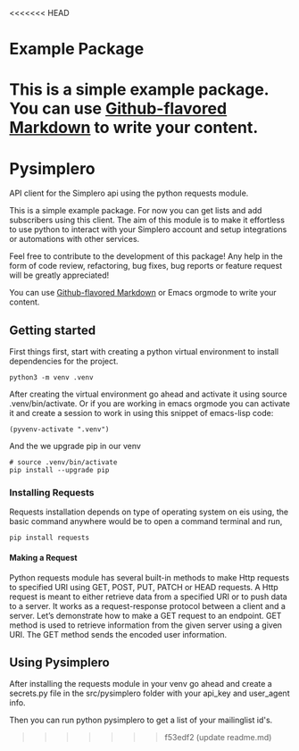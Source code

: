 <<<<<<< HEAD
# Example Package

This is a simple example package. You can use
[Github-flavored Markdown](https://guides.github.com/features/mastering-markdown/)
to write your content.
=======
# Pysimplero
API client for the Simplero api using the python requests module. 

This is a simple example package. For now you can get lists and add subscribers using this client. The aim of this module is to make it effortless to use python to interact with your Simplero account and setup integrations or automations with other services.

Feel free to contribute to the development of this package! Any help in the form of code review, refactoring, bug fixes, bug reports or feature request will be greatly appreciated!

You can use
[Github-flavored Markdown](https://guides.github.com/features/mastering-markdown/)
or Emacs orgmode to write your content.
## Getting started
First things first, start with creating a python virtual environment to install dependencies for the project. 

    
    python3 -m venv .venv
    

After creating the virtual environment go ahead and activate it using source .venv/bin/activate. Or if you are working in emacs orgmode you can activate it and create a session to work in using this snippet of emacs-lisp code:

    (pyvenv-activate ".venv")

And the we upgrade pip in our venv

    # source .venv/bin/activate
    pip install --upgrade pip

### Installing Requests

Requests installation depends on type of operating system on eis using, the basic command anywhere would be to open a command
terminal and run,

    pip install requests


<a id="orgbdb481c"></a>

#### Making a Request

Python requests module has several built-in methods to make Http requests to specified URI using GET, POST, PUT, PATCH or HEAD
requests. A Http request is meant to either retrieve data from a specified URI or to push data to a server. It works as a request-response
protocol between a client and a server. Let’s demonstrate how to make a GET request to an endpoint.
GET method is used to retrieve information from the given server using a given URI. The GET method sends the encoded user information.
## Using Pysimplero
After installing the requests module in your venv go ahead and create a secrets.py file in the src/pysimplero folder with your api_key and user_agent info.

Then you can run python pysimplero to get a list of your mailinglist id's. 
>>>>>>> f53edf2 (update readme.md)
